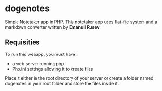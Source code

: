 # dogenotes
Simple Notetaker app in PHP. 
This notetaker app uses flat-file system and a markdown converter written by **Emanuil Rusev**

## Requisities 

To run this webapp, you must have :
- a web server running php
- Php.ini settings allowing it to create files

Place it either in the root directory of your server or create a folder named dogenotes in your root folder and store the files inside it.

